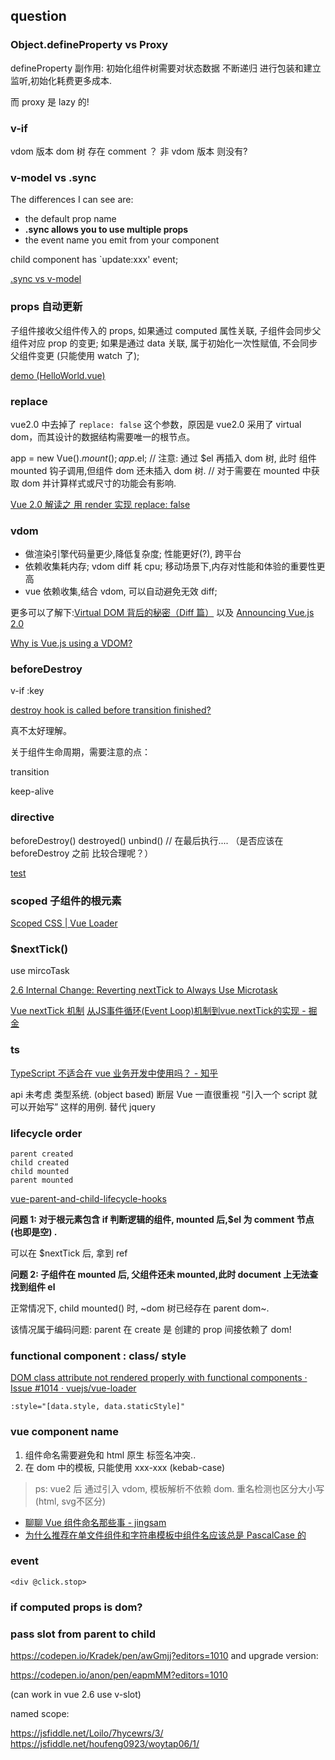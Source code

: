 

## question


### Object.defineProperty  vs Proxy

defineProperty 副作用: 初始化组件树需要对状态数据 不断递归 进行包装和建立监听,初始化耗费更多成本.

而 proxy 是 lazy 的!


###  v-if

vdom 版本 dom 树 存在 comment ？ 非 vdom 版本 则没有?

### v-model vs  .sync

The differences I can see are:

* the default prop name
* **.sync allows you to use multiple props**
* the event name you emit from your component

child component has `update:xxx' event;

[.sync vs v-model](https://forum.vuejs.org/t/sync-vs-v-model/19380)

### props 自动更新

子组件接收父组件传入的 props, 如果通过 computed 属性关联, 子组件会同步父组件对应 prop 的变更; 如果是通过 data 关联, 属于初始化一次性赋值, 不会同步父组件变更 (只能使用 watch 了);

[demo (HelloWorld.vue)](https://codesandbox.io/s/ppm67jql0q)


### replace

vue2.0 中去掉了
`replace: false`
这个参数，原因是 vue2.0 采用了 virtual dom，而其设计的数据结构需要唯一的根节点。

app = new Vue().$mount(); app.$el;
// 注意: 通过 $el 再插入 dom 树, 此时 组件 mounted 钩子调用,但组件 dom 还未插入 dom 树.
// 对于需要在 mounted 中获取 dom 并计算样式或尺寸的功能会有影响.

[Vue 2.0 解读之 用 render 实现 replace: false](https://tech.ethercap.com/article/7)

### vdom

- 做渲染引擎代码量更少,降低复杂度; 性能更好(?), 跨平台
- 依赖收集耗内存; vdom diff 耗 cpu; 移动场景下,内存对性能和体验的重要性更高
- vue 依赖收集,结合 vdom, 可以自动避免无效 diff;

更多可以了解下:[Virtual DOM 背后的秘密（Diff 篇）](https://zhuanlan.zhihu.com/p/36500459)
以及 [Announcing Vue.js 2.0](https://zhuanlan.zhihu.com/p/20814761)

[Why is Vue.js using a VDOM?](https://stackoverflow.com/questions/44238139/why-is-vue-js-using-a-vdom)

### beforeDestroy

v-if :key

[destroy hook is called before transition finished?](https://github.com/vuejs/vue/issues/6983)

真不太好理解。

关于组件生命周期，需要注意的点：

transition

keep-alive

### directive

beforeDestroy()
destroyed()
unbind() // 在最后执行....  （是否应该在 beforeDestroy 之前 比较合理呢？）


[test](https://codesandbox.io/s/withered-glitter-b6ewf)



### scoped 子组件的根元素

[Scoped CSS | Vue Loader](https://vue-loader.vuejs.org/zh/guide/scoped-css.html#%E5%AD%90%E7%BB%84%E4%BB%B6%E7%9A%84%E6%A0%B9%E5%85%83%E7%B4%A0)

### $nextTick()

use mircoTask

[2.6 Internal Change: Reverting nextTick to Always Use Microtask](https://gist.github.com/yyx990803/d1a0eaac052654f93a1ccaab072076dd)

[Vue nextTick 机制](https://github.com/muwoo/blogs/issues/13)
[从JS事件循环(Event Loop)机制到vue.nextTick的实现 - 掘金](https://juejin.im/post/5a631349f265da3e261c0d22)


### ts

[TypeScript 不适合在 vue 业务开发中使用吗？ - 知乎](https://www.zhihu.com/question/310485097)

api 未考虑 类型系统. (object based)
断层
Vue 一直很重视 “引入一个 script 就可以开始写” 这样的用例. 替代 jquery



### lifecycle order

```
parent created
child created
child mounted
parent mounted
```

[vue-parent-and-child-lifecycle-hooks](https://medium.com/@brockreece/vue-parent-and-child-lifecycle-hooks-5d6236bd561f)

**问题 1: 对于根元素包含 if 判断逻辑的组件, mounted 后,$el 为 comment 节点(也即是空) .**

可以在 $nextTick 后, 拿到 ref

**问题 2: 子组件在 mounted 后, 父组件还未 mounted,此时 document 上无法查找到组件 el**

正常情况下, child mounted() 时, ~dom 树已经存在 parent dom~.

该情况属于编码问题: parent 在 create 是 创建的 prop 间接依赖了 dom!



### functional  component  : class/ style


[DOM class attribute not rendered properly with functional components · Issue #1014 · vuejs/vue-loader](https://github.com/vuejs/vue-loader/issues/1014)

`:style="[data.style, data.staticStyle]"`


### vue component name

1. 组件命名需要避免和 html 原生 标签名冲突..
2. 在 dom 中的模板, 只能使用 xxx-xxx (kebab-case)

> ps: vue2 后 通过引入 vdom, 模板解析不依赖 dom. 重名检测也区分大小写(html, svg不区分)

- [聊聊 Vue 组件命名那些事 - jingsam](https://jingsam.github.io/2016/10/30/vue-components-naming.html)
- [为什么推荐在单文件组件和字符串模板中组件名应该总是 PascalCase 的](https://cn.vuejs.org/v2/style-guide/#%E6%A8%A1%E6%9D%BF%E4%B8%AD%E7%9A%84%E7%BB%84%E4%BB%B6%E5%90%8D%E5%A4%A7%E5%B0%8F%E5%86%99-%E5%BC%BA%E7%83%88%E6%8E%A8%E8%8D%90)



### event

`<div @click.stop>`


### if computed props is dom?




### pass slot from parent to child

https://codepen.io/Kradek/pen/awGmjj?editors=1010
and upgrade version:

https://codepen.io/anon/pen/eapmMM?editors=1010

(can work in vue 2.6 use v-slot)

named scope:

https://jsfiddle.net/Loilo/7hycewrs/3/
https://jsfiddle.net/houfeng0923/woytap06/1/

